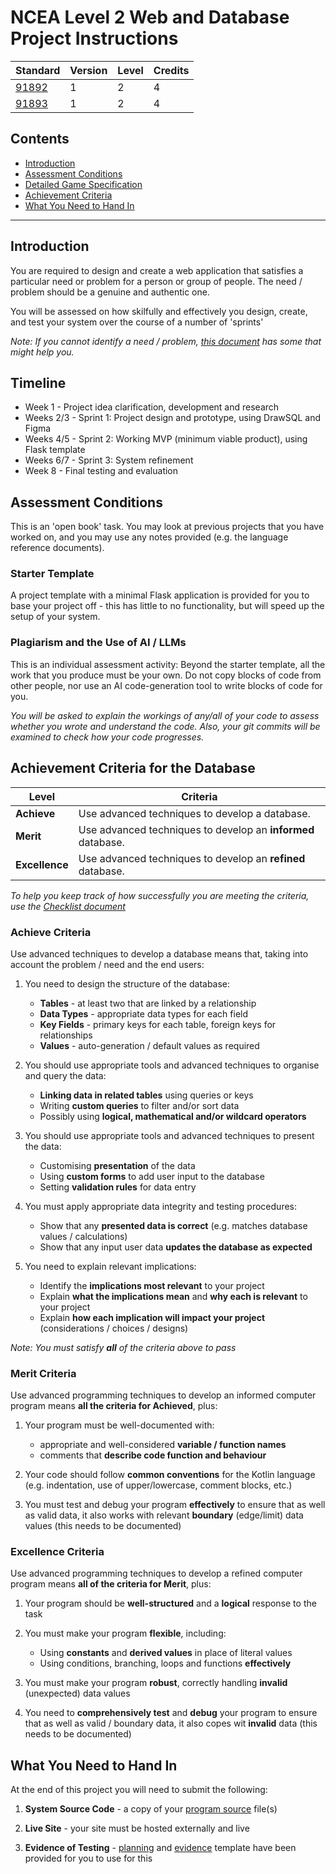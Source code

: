# NCEA Level 2 Web and Database Project Instructions

| Standard             | Version | Level | Credits |
| -------------------- | ------- | ----- | ------- |
| [91892](as91892.pdf) | 1       | 2     | 4       |
| [91893](as91893.pdf) | 1       | 2     | 4       |

## Contents

- [Introduction](#introduction)
- [Assessment Conditions](#assessment-conditions)
- [Detailed Game Specification](#detailed-game-specification)
- [Achievement Criteria](#achievement-criteria)
- [What You Need to Hand In](#what-you-need-to-hand-in)


---

## Introduction

You are required to design and create a web application that satisfies a particular need or problem for a person or group of people. The need / problem should be a genuine and authentic one.

You will be assessed on how skilfully and effectively you design, create, and test your system over the course of a number of 'sprints'

*Note: If you cannot identify a need / problem, [this document](ideas.md) has some that might help you.*

## Timeline

- Week 1 - Project idea clarification, development and research
- Weeks 2/3 - Sprint 1: Project design and prototype, using DrawSQL and Figma
- Weeks 4/5 - Sprint 2: Working MVP (minimum viable product), using Flask template
- Weeks 6/7 - Sprint 3: System refinement
- Week 8 - Final testing and evaluation


## Assessment Conditions

This is an 'open book' task. You may look at previous projects that you have worked on, and you may use any notes provided (e.g. the language reference documents).

### Starter Template

A project template with a minimal Flask application is provided for you to base your project off - this has little to no functionality, but will speed up the setup of your system.

### Plagiarism and the Use of AI / LLMs

This is an individual assessment activity: Beyond the starter template, all the work that you produce must be your own. Do not copy blocks of code from other people, nor use an AI code-generation tool to write blocks of code for you.

*You will be asked to explain the workings of any/all of your code to assess whether you wrote and understand the code. Also, your git commits will be examined to check how your code progresses.*


## Achievement Criteria for the Database

| Level          | Criteria                                                     |
| -------------- | ------------------------------------------------------------ |
| **Achieve**    | Use advanced techniques to develop a database.               |
| **Merit**      | Use advanced techniques to develop an **informed** database. |
| **Excellence** | Use advanced techniques to develop an **refined** database.  |

*To help you keep track of how successfully you are meeting the criteria, use the [Checklist document](checklist.md)*

### Achieve Criteria

Use advanced techniques to develop a database means that, taking into account the problem / need and the end users:

1. You need to design the structure of the database:
   - **Tables** - at least two that are linked by a relationship
   - **Data Types** - appropriate data types for each field
   - **Key Fields** - primary keys for each table, foreign keys for relationships
   - **Values** - auto-generation / default values as required

2. You should use appropriate tools and advanced techniques to organise and query the data:
   - **Linking data in related tables** using queries or keys
   - Writing **custom queries** to filter and/or sort data
   - Possibly using **logical, mathematical and/or wildcard operators**

3. You should use appropriate tools and advanced techniques to present the data:
   - Customising **presentation** of the data
   - Using **custom forms** to add user input to the database
   - Setting **validation rules** for data entry

4. You must apply appropriate data integrity and testing procedures:
   - Show that any **presented data is correct** (e.g. matches database values / calculations)
   - Show that any input user data **updates the database as expected**

5. You need to explain relevant implications:
   - Identify the **implications most relevant** to your project
   - Explain **what the implications mean** and **why each is relevant** to your project
   - Explain **how each implication will impact your project** (considerations / choices / designs)

*Note: You must satisfy **all** of the criteria above to pass*

### Merit Criteria

Use advanced programming techniques to develop an informed computer program means **all the criteria for Achieved**, plus:

1. Your program must be well-documented with:
   - appropriate and well-considered **variable / function names**
   - comments that **describe code function and behaviour**

2. Your code should follow **common conventions** for the Kotlin language (e.g. indentation, use of upper/lowercase, comment blocks, etc.)

3. You must test and debug your program **effectively** to ensure that as well as valid data, it also works with relevant **boundary** (edge/limit) data values (this needs to be documented)

### Excellence Criteria

Use advanced programming techniques to develop a refined computer program means **all of the criteria for Merit**, plus:

1. Your program should be **well-structured** and a **logical** response to the task

2. You must make your program **flexible**, including:
   - Using **constants** and **derived values** in place of literal values
   - Using conditions, branching, loops and functions **effectively**

3. You must make your program **robust**, correctly handling **invalid** (unexpected) data values

4. You need to **comprehensively test** and **debug** your program to ensure that as well as valid / boundary data, it also copes wit **invalid** data (this needs to be documented)


## What You Need to Hand In

At the end of this project you will need to submit the following:

1. **System Source Code** - a copy of your [program source](../app) file(s)

2. **Live Site** - your site must be hosted externally and live

3. **Evidence of Testing** - [planning](test-plan.md) and [evidence](test-results.md) template have been provided for you to use for this

